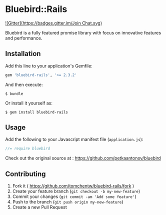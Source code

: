 # Bluebird::Rails
[![Gitter](https://badges.gitter.im/Join Chat.svg)](https://gitter.im/tomchentw/bluebird-rails?utm_source=badge&utm_medium=badge&utm_campaign=pr-badge&utm_content=badge)

Bluebird is a fully featured promise library with focus on innovative features and performance.

## Installation

Add this line to your application's Gemfile:

```ruby
gem 'bluebird-rails', '>= 2.3.2'
```

And then execute:

    $ bundle

Or install it yourself as:

    $ gem install bluebird-rails

## Usage

Add the following to your Javascript manifest file (`application.js`):

```javascript
//= require bluebird
```

Check out the original source at : https://github.com/petkaantonov/bluebird

## Contributing

1. Fork it ( https://github.com/tomchentw/bluebird-rails/fork )
2. Create your feature branch (`git checkout -b my-new-feature`)
3. Commit your changes (`git commit -am 'Add some feature'`)
4. Push to the branch (`git push origin my-new-feature`)
5. Create a new Pull Request

